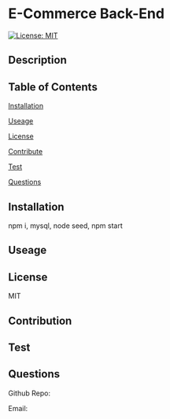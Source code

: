

# E-Commerce Back-End
  
[![License: MIT](https://img.shields.io/badge/License-MIT-yellow.svg)](https://opensource.org/licenses/MIT)

## Description
  
## Table of Contents

[Installation](#installation)

[Useage](#useage)

[License](#license)

[Contribute](#contribute)

[Test](#test)

[Questions](#questions)


## Installation
npm i, mysql, node seed, npm start

## Useage
  

## License
MIT

## Contribution
  

## Test
  

## Questions
Github Repo: [](https://github.com/?tab=repositories)

Email: 
  